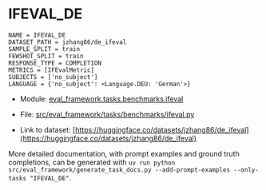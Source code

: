 # IFEVAL_DE

````
NAME = IFEVAL_DE
DATASET_PATH = jzhang86/de_ifeval
SAMPLE_SPLIT = train
FEWSHOT_SPLIT = train
RESPONSE_TYPE = COMPLETION
METRICS = [IFEvalMetric]
SUBJECTS = ['no_subject']
LANGUAGE = {'no_subject': <Language.DEU: 'German'>}
````

- Module: [eval_framework.tasks.benchmarks.ifeval](eval_framework.tasks.benchmarks.ifeval)

- File: [src/eval_framework/tasks/benchmarks/ifeval.py](../../src/eval_framework/tasks/benchmarks/ifeval.py)

- Link to dataset: [https://huggingface.co/datasets/jzhang86/de_ifeval](https://huggingface.co/datasets/jzhang86/de_ifeval)

More detailed documentation, with prompt examples and ground truth completions, can be generated with `uv run python src/eval_framework/generate_task_docs.py --add-prompt-examples --only-tasks "IFEVAL_DE"`.
